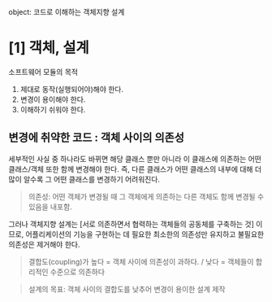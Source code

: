 object: 코드로 이해하는 객체지향 설계

# [1] 객체, 설계

소프트웨어 모듈의 목적

1. 제대로 동작(실행되어야)해야 한다.
2. 변경이 용이해야 한다.
3. 이해하기 쉬워야 한다.

## 변경에 취약한 코드 : 객체 사이의 의존성

세부적인 사실 중 하나라도 바뀌면 해당 클래스 뿐만 아니라 이 클래스에 의존하는 어떤 클래스/객체 또한 함께 변경해야 한다. 즉, 다른 클래스가 어떤 클래스의 내부에 대해 더 많이 알수록 그 어떤 클래스를 변경하기 어려워진다.

> 의존성: 어떤 객체가 변경될 때 그 객체에게 의존하는 다른 객체도 함께 변경될 수 있음을 내포함.

그러나 객체지향 설계는 [서로 의존하면서 협력하는 객체들의 공동체를 구축하는 것] 이므로, 어플리케이션의 기능을 구현하는 데 필요한 최소한의 의존성만 유지하고 불필요한 의존성은 제거해야 한다.

> 결합도(coupling)가 높다 = 객체 사이에 의존성이 과하다. / 낮다 = 객체들이 합리적인 수준으로 의존하다

> 설계의 목표: 객체 사이의 결합도를 낮추어 변경이 용이한 설계 제작
